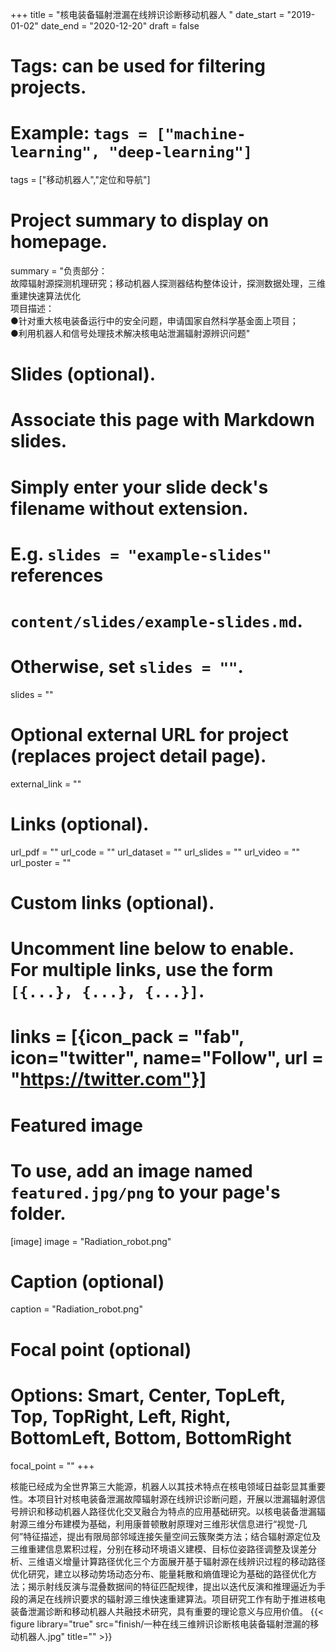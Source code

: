 +++
title = "核电装备辐射泄漏在线辨识诊断移动机器人 "
date_start = "2019-01-02"
date_end = "2020-12-20"
draft = false

# Tags: can be used for filtering projects.
# Example: `tags = ["machine-learning", "deep-learning"]`
tags = ["移动机器人","定位和导航"]

# Project summary to display on homepage.
summary = "负责部分：<br>故障辐射源探测机理研究；移动机器人探测器结构整体设计，探测数据处理，三维重建快速算法优化<br>项目描述：<br>●针对重大核电装备运行中的安全问题，申请国家自然科学基金面上项目；<br>●利用机器人和信号处理技术解决核电站泄漏辐射源辨识问题"

# Slides (optional).
#   Associate this page with Markdown slides.
#   Simply enter your slide deck's filename without extension.
#   E.g. `slides = "example-slides"` references 
#   `content/slides/example-slides.md`.
#   Otherwise, set `slides = ""`.
slides = ""

# Optional external URL for project (replaces project detail page).
external_link = ""

# Links (optional).
url_pdf = ""
url_code = ""
url_dataset = ""
url_slides = ""
url_video = ""
url_poster = ""

# Custom links (optional).
#   Uncomment line below to enable. For multiple links, use the form `[{...}, {...}, {...}]`.
# links = [{icon_pack = "fab", icon="twitter", name="Follow", url = "https://twitter.com"}]

# Featured image
# To use, add an image named `featured.jpg/png` to your page's folder. 
[image]
  image = "Radiation_robot.png"
  # Caption (optional)
  caption = "Radiation_robot.png"

  # Focal point (optional)
  # Options: Smart, Center, TopLeft, Top, TopRight, Left, Right, BottomLeft, Bottom, BottomRight
  focal_point = ""
+++

核能已经成为全世界第三大能源，机器人以其技术特点在核电领域日益彰显其重要性。本项目针对核电装备泄漏故障辐射源在线辨识诊断问题，开展以泄漏辐射源信号辨识和移动机器人路径优化交叉融合为特点的应用基础研究。以核电装备泄漏辐射源三维分布建模为基础，利用康普顿散射原理对三维形状信息进行“视觉-几何”特征描述，提出有限局部邻域连接矢量空间云簇聚类方法；结合辐射源定位及三维重建信息累积过程，分别在移动环境语义建模、目标位姿路径调整及误差分析、三维语义增量计算路径优化三个方面展开基于辐射源在线辨识过程的移动路径优化研究，建立以移动势场动态分布、能量耗散和熵值理论为基础的路径优化方法；揭示射线反演与混叠数据间的特征匹配规律，提出以迭代反演和推理逼近为手段的满足在线辨识要求的辐射源三维快速重建算法。项目研究工作有助于推进核电装备泄漏诊断和移动机器人共融技术研究，具有重要的理论意义与应用价值。
{{< figure library="true" src="finish/一种在线三维辨识诊断核电装备辐射泄漏的移动机器人.jpg" title="" >}}
